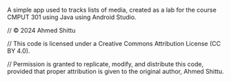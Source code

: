 A simple app used to tracks lists of media, created as a lab for the course CMPUT 301 using Java using Android Studio.

// © 2024 Ahmed Shittu

// This code is licensed under a Creative Commons Attribution License (CC BY 4.0).

// Permission is granted to replicate, modify, and distribute this code, provided that proper attribution is given to the original author, Ahmed Shittu.
